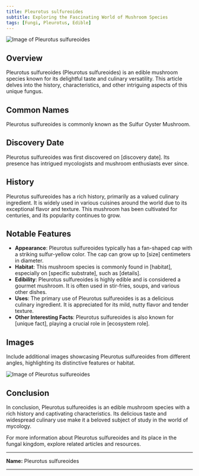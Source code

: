 ```yaml
---
title: Pleurotus sulfureoides
subtitle: Exploring the Fascinating World of Mushroom Species
tags: [Fungi, Pleurotus, Edible]
---
```


![Image of Pleurotus sulfureoides](image_url_here)

## Overview

Pleurotus sulfureoides (Pleurotus sulfureoides) is an edible mushroom species known for its delightful taste and culinary versatility. This article delves into the history, characteristics, and other intriguing aspects of this unique fungus.

## Common Names

Pleurotus sulfureoides is commonly known as the Sulfur Oyster Mushroom.

## Discovery Date

Pleurotus sulfureoides was first discovered on [discovery date]. Its presence has intrigued mycologists and mushroom enthusiasts ever since.

## History

Pleurotus sulfureoides has a rich history, primarily as a valued culinary ingredient. It is widely used in various cuisines around the world due to its exceptional flavor and texture. This mushroom has been cultivated for centuries, and its popularity continues to grow.

## Notable Features

- **Appearance**: Pleurotus sulfureoides typically has a fan-shaped cap with a striking sulfur-yellow color. The cap can grow up to [size] centimeters in diameter.
- **Habitat**: This mushroom species is commonly found in [habitat], especially on [specific substrate], such as [details].
- **Edibility**: Pleurotus sulfureoides is highly edible and is considered a gourmet mushroom. It is often used in stir-fries, soups, and various other dishes.
- **Uses**: The primary use of Pleurotus sulfureoides is as a delicious culinary ingredient. It is appreciated for its mild, nutty flavor and tender texture.
- **Other Interesting Facts**: Pleurotus sulfureoides is also known for [unique fact], playing a crucial role in [ecosystem role].

## Images

Include additional images showcasing Pleurotus sulfureoides from different angles, highlighting its distinctive features or habitat.

![Image of Pleurotus sulfureoides](image_url_here)

## Conclusion

In conclusion, Pleurotus sulfureoides is an edible mushroom species with a rich history and captivating characteristics. Its delicious taste and widespread culinary use make it a beloved subject of study in the world of mycology.

For more information about Pleurotus sulfureoides and its place in the fungal kingdom, explore related articles and resources.

---

**Name:** Pleurotus sulfureoides

---

